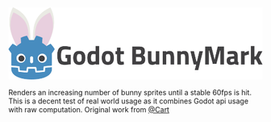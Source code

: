 ![Godot Bunnymark](images/banner.png)

Renders an increasing number of bunny sprites until a stable 60fps is hit.  
This is a decent test of real world usage as it combines Godot api usage with raw computation.
Original work from [@Cart](https://github.com/cart/godot3-bunnymark)
